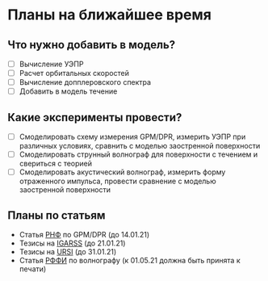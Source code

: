 # Планы на ближайшее время

## Что нужно добавить в модель?
- [ ] Вычисление УЭПР
- [ ] Расчет орбитальных скоростей 
- [ ] Вычисление допплеровского спектра
- [ ] Добавить в модель течение

## Какие эксперименты провести? 
- [ ] Смоделировать схему измерения GPM/DPR, измерить УЭПР при различных условиях, сравнить с моделью заостренной поверхности
- [ ] Смоделировать струнный волнограф для поверхности с течением и свериться с теорией
- [ ] Смоделировать акустический волнограф, измерить форму отраженного
  импульса, провести сравнение с моделью заостренной поверхности

## Планы по статьям
- Статья [РНФ](https://rscf.ru/)  по GPM/DPR (до 14.01.21)
- Тезисы на [IGARSS](https://igarss2021.com/papers.php) (до 21.01.21)
- Тезисы на [URSI](https://www.ursi2021.org/) (до 31.01.21)
- Статья [РФФИ](https://www.rfbr.ru/rffi/ru) по волнографу (к 01.05.21 должна быть принята к печати)



